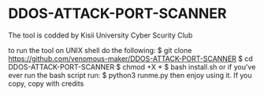 # DDOS-ATTACK-PORT-SCANNER
The tool is codded by Kisii University Cyber Scurity Club

to run the tool on UNIX shell do the following:
  $ git clone https://github.com/venomous-maker/DDOS-ATTACK-PORT-SCANNER
  $ cd DDOS-ATTACK-PORT-SCANNER
  $ chmod +X *
  $ bash install.sh
  or if you've ever run the bash script run:
  $ python3 runme.py
  then enjoy using it.
  If you copy, copy with credits
